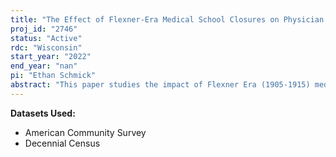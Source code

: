 ```yaml
---
title: "The Effect of Flexner-Era Medical School Closures on Physician Geographic Distribution and Population Health"
proj_id: "2746"
status: "Active"
rdc: "Wisconsin"
start_year: "2022"
end_year: "nan"
pi: "Ethan Schmick"
abstract: "This paper studies the impact of Flexner Era (1905-1915) medical school closures on physicians per capita and mortality. The Flexner Era was characterized by an increase in medical school standards and saw the number of medical schools in the United States decline by 40%, due to closures and mergers. The Flexner Era culminated with the release of the Flexner Report (1910), which recommended the closure of all but 28 medical schools in the United States. We begin by documenting the time-path of physician concentration at the county-level from 1900-2020. To do this we make use of publicly available full-count Decennial Census data from 1900-1940 and restricted access long-form Decennial Census and ACS data from 1950-2020. We next construct a measure of how impacted each county was by Flexner Era medical school closures based on proximity to closures and the number of graduates from closed schools. Our results indicate that counties more impacted by school closures had relatively fewer physicians per capita in the post-Flexner Era - a result that persisted until at least 1940. We plan to extend this analysis to 2020 using the restricted access long-form Decennial Census and ACS data to determine if these results persisted into the modern era. We also plan to examine how the decrease in physician concentration resulting from Flexner-era school closures impacted population health by studying mortality. This research might speak to the historical origins of the current physician shortage for underserved areas and people and furthers our understanding of the relationship between health care providers and population health."
---
```


**Datasets Used:**

  - American Community Survey 
  - Decennial Census 

